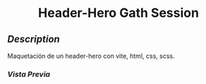 <h1 align="center">Header-Hero Gath Session</h1>

## _Description_

Maquetación de un header-hero con vite, html, css, scss.

### _Vista Previa_

